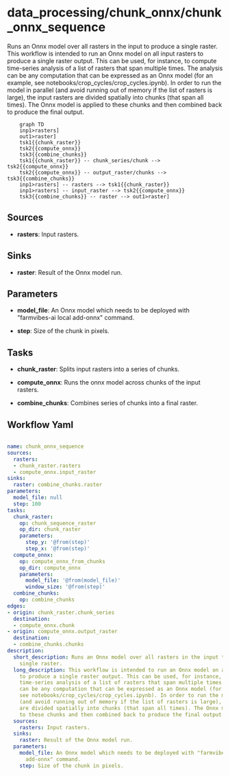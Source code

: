 # data_processing/chunk_onnx/chunk_onnx_sequence

Runs an Onnx model over all rasters in the input to produce a single raster. This workflow is intended to run an Onnx model on all input rasters to produce a single raster output. This can be used, for instance, to compute time-series analysis of a list of rasters that span multiple times. The analysis can be any computation that can be expressed as an Onnx model (for an example, see notebooks/crop_cycles/crop_cycles.ipynb). In order to run the model in parallel (and avoid running out of memory if the list of rasters is large), the input rasters are divided spatially into chunks (that span all times). The Onnx model is applied to these chunks and then combined back to produce the final output.

```{mermaid}
    graph TD
    inp1>rasters]
    out1>raster]
    tsk1{{chunk_raster}}
    tsk2{{compute_onnx}}
    tsk3{{combine_chunks}}
    tsk1{{chunk_raster}} -- chunk_series/chunk --> tsk2{{compute_onnx}}
    tsk2{{compute_onnx}} -- output_raster/chunks --> tsk3{{combine_chunks}}
    inp1>rasters] -- rasters --> tsk1{{chunk_raster}}
    inp1>rasters] -- input_raster --> tsk2{{compute_onnx}}
    tsk3{{combine_chunks}} -- raster --> out1>raster]
```

## Sources

- **rasters**: Input rasters.

## Sinks

- **raster**: Result of the Onnx model run.

## Parameters

- **model_file**: An Onnx model which needs to be deployed with "farmvibes-ai local add-onnx" command.

- **step**: Size of the chunk in pixels.

## Tasks

- **chunk_raster**: Splits input rasters into a series of chunks.

- **compute_onnx**: Runs the onnx model across chunks of the input rasters.

- **combine_chunks**: Combines series of chunks into a final raster.

## Workflow Yaml

```yaml

name: chunk_onnx_sequence
sources:
  rasters:
  - chunk_raster.rasters
  - compute_onnx.input_raster
sinks:
  raster: combine_chunks.raster
parameters:
  model_file: null
  step: 100
tasks:
  chunk_raster:
    op: chunk_sequence_raster
    op_dir: chunk_raster
    parameters:
      step_y: '@from(step)'
      step_x: '@from(step)'
  compute_onnx:
    op: compute_onnx_from_chunks
    op_dir: compute_onnx
    parameters:
      model_file: '@from(model_file)'
      window_size: '@from(step)'
  combine_chunks:
    op: combine_chunks
edges:
- origin: chunk_raster.chunk_series
  destination:
  - compute_onnx.chunk
- origin: compute_onnx.output_raster
  destination:
  - combine_chunks.chunks
description:
  short_description: Runs an Onnx model over all rasters in the input to produce a
    single raster.
  long_description: This workflow is intended to run an Onnx model on all input rasters
    to produce a single raster output. This can be used, for instance, to compute
    time-series analysis of a list of rasters that span multiple times. The analysis
    can be any computation that can be expressed as an Onnx model (for an example,
    see notebooks/crop_cycles/crop_cycles.ipynb). In order to run the model in parallel
    (and avoid running out of memory if the list of rasters is large), the input rasters
    are divided spatially into chunks (that span all times). The Onnx model is applied
    to these chunks and then combined back to produce the final output.
  sources:
    rasters: Input rasters.
  sinks:
    raster: Result of the Onnx model run.
  parameters:
    model_file: An Onnx model which needs to be deployed with "farmvibes-ai local
      add-onnx" command.
    step: Size of the chunk in pixels.


```